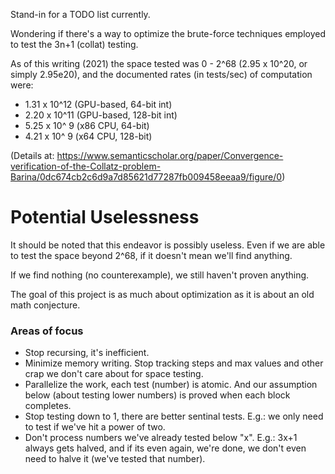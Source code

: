 Stand-in for a TODO list currently.

Wondering if there's a way to optimize the brute-force techniques employed to test the 3n+1 (collat) testing.

As of this writing (2021) the space tested was 0 - 2^68 (2.95 x 10^20, or simply 2.95e20), and the documented rates (in tests/sec) of computation were:
* 1.31 x 10^12  (GPU-based, 64-bit int)
* 2.20 x 10^11  (GPU-based, 128-bit int)
* 5.25 x 10^ 9  (x86 CPU, 64-bit)
* 4.21 x 10^ 9  (x64 CPU, 128-bit)

(Details at: https://www.semanticscholar.org/paper/Convergence-verification-of-the-Collatz-problem-Barina/0dc674cb2c6d9a7d85621d77287fb009458eeaa9/figure/0)

# Potential Uselessness
It should be noted that this endeavor is possibly useless.  Even if we are able to test the space beyond 2^68, if it doesn't mean we'll find anything.

If we find nothing (no counterexample), we still haven't proven anything.

The goal of this project is as much about optimization as it is about an old math conjecture.

### Areas of focus
* Stop recursing, it's inefficient.
* Minimize memory writing.  Stop tracking steps and max values and other crap we don't care about for space testing.
* Parallelize the work, each test (number) is atomic.  And our assumption below (about testing lower numbers) is proved when each block completes.
* Stop testing down to 1, there are better sentinal tests.  E.g.: we only need to test if we've hit a power of two.
* Don't process numbers we've already tested below "x".  E.g.: 3x+1 always gets halved, and if its even again, we're done, we don't even need to halve it (we've tested that number).

